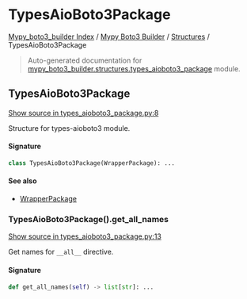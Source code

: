 # TypesAioBoto3Package

[Mypy_boto3_builder Index](../../README.md#mypy_boto3_builder-index) /
[Mypy Boto3 Builder](../index.md#mypy-boto3-builder) /
[Structures](./index.md#structures) /
TypesAioBoto3Package

> Auto-generated documentation for [mypy_boto3_builder.structures.types_aioboto3_package](https://github.com/youtype/mypy_boto3_builder/blob/main/mypy_boto3_builder/structures/types_aioboto3_package.py) module.

## TypesAioBoto3Package

[Show source in types_aioboto3_package.py:8](https://github.com/youtype/mypy_boto3_builder/blob/main/mypy_boto3_builder/structures/types_aioboto3_package.py#L8)

Structure for types-aioboto3 module.

#### Signature

```python
class TypesAioBoto3Package(WrapperPackage): ...
```

#### See also

- [WrapperPackage](./wrapper_package.md#wrapperpackage)

### TypesAioBoto3Package().get_all_names

[Show source in types_aioboto3_package.py:13](https://github.com/youtype/mypy_boto3_builder/blob/main/mypy_boto3_builder/structures/types_aioboto3_package.py#L13)

Get names for `__all__` directive.

#### Signature

```python
def get_all_names(self) -> list[str]: ...
```
